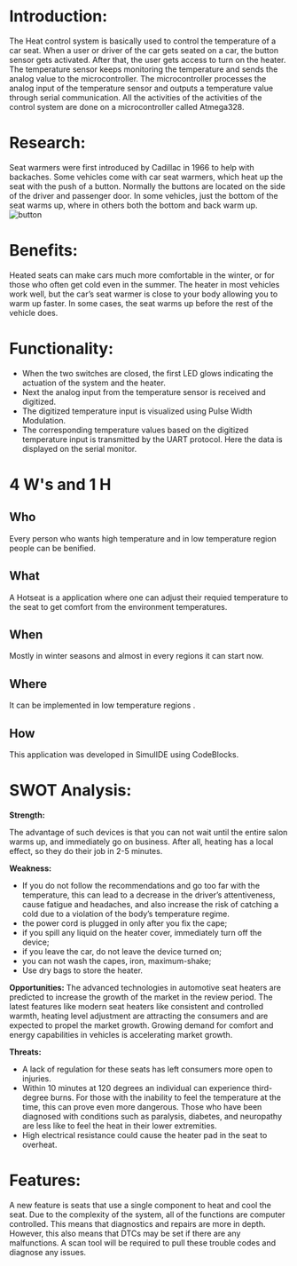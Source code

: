 # **Introduction:**

The Heat control system is basically used to control the temperature of a car seat. When a user or driver of the car gets seated on a car, the button sensor gets activated. After that, the user gets access to turn on the heater. The temperature sensor keeps monitoring the temperature and sends the analog value to the microcontroller. The microcontroller processes the analog input of the temperature sensor and outputs a temperature value through serial communication. All the activities of the activities of the control system are done on a microcontroller called Atmega328.

# **Research:**

Seat warmers were first introduced by Cadillac in 1966 to help with backaches. Some vehicles come with car seat warmers, which heat up the seat with the push of a button. Normally the buttons are located on the side of the driver and passenger door. In some vehicles, just the bottom of the seat warms up, where in others both the bottom and back warm up.
![button](https://user-images.githubusercontent.com/94435852/143817250-e4a4ee9b-8fa3-45e3-b9f0-4c4acedd167d.PNG)

# **Benefits:**

Heated seats can make cars much more comfortable in the winter, or for those who often get cold even in the summer. The heater in most vehicles work well, but the car’s seat warmer is close to your body allowing you to warm up faster. In some cases, the seat warms up before the rest of the vehicle does.


 # **Functionality:**

- When the two switches are closed, the first LED glows indicating the actuation of the system and the heater.
- Next the analog input from the temperature sensor is received and digitized.
- The digitized temperature input is visualized using Pulse Width Modulation.
- The corresponding temperature values based on the digitized temperature input is transmitted by the UART protocol. Here the data is displayed on the serial monitor.
# 4 W's and 1 H

## Who
Every person who wants high temperature and in low temperature region people can be benified.

## What
A Hotseat is a application where one can adjust their requied temperature to the seat to get comfort from the environment temperatures.

## When

Mostly in winter seasons and almost in every regions it can start now.

## Where

It can be implemented in low temperature regions . 

## How

This application was developed in SimulIDE using CodeBlocks. 

# **SWOT Analysis:**

**Strength:**

The advantage of such devices is that you can not wait until the entire salon warms up, and immediately go on business. After all, heating has a local effect, so they do their job in 2-5 minutes.

**Weakness:**
- If you do not follow the recommendations and go too far with the temperature, this can lead to a decrease in the driver’s attentiveness, cause fatigue and headaches, and also increase the risk of catching a cold due to a violation of the body’s temperature regime.
- the power cord is plugged in only after you fix the cape;
- if you spill any liquid on the heater cover, immediately turn off the device;
- if you leave the car, do not leave the device turned on;
- you can not wash the capes, iron, maximum-shake;
- Use dry bags to store the heater.

**Opportunities:**
The advanced technologies in automotive seat heaters are predicted to increase the growth of the market in the review period. The latest features like modern seat heaters like consistent and controlled warmth, heating level adjustment are attracting the consumers and are expected to propel the market growth. Growing demand for comfort and energy capabilities in vehicles is accelerating market growth.

**Threats:**
- A lack of regulation for these seats has left consumers more open to injuries.
- Within 10 minutes at 120 degrees an individual can experience third-degree burns. For those with the inability to feel the temperature at the time, this can prove even more dangerous. Those who have been diagnosed with conditions such as paralysis, diabetes, and neuropathy are less like to feel the heat in their lower extremities.
- High electrical resistance could cause the heater pad in the seat to overheat.

# **Features:**
A new feature is seats that use a single component to heat and cool the seat. Due to the complexity of the system, all of the functions are computer controlled. This means that diagnostics and repairs are more in depth. However, this also means that DTCs may be set if there are any malfunctions. A scan tool will be required to pull these trouble codes and diagnose any issues.


